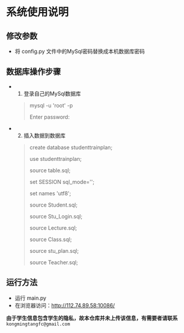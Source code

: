 # 系统使用说明


## 修改参数
* 将 config.py 文件中的MySql密码替换成本机数据库密码

## 数据库操作步骤
* 1. 登录自己的MySql数据库

  >mysql -u 'root' -p
  >
  >Enter password:

* 2. 插入数据到数据库

  >create database studenttrainplan;
  >
  >use studenttrainplan;
  >
  >source table.sql;
  >
  >set SESSION sql_mode='';
  >
  >set names 'utf8';
  >
  >source Student.sql;
  >
  >source Stu_Login.sql;
  >
  >source Lecture.sql;
  >
  >source Class.sql;
  >
  >source stu_plan.sql;
  >
  >source Teacher.sql;


## 运行方法
* 运行 main.py
* 在浏览器访问：http://112.74.89.58:10086/

**由于学生信息包含学生的隐私，故本仓库并未上传该信息，有需要者请联系**```kongmingtangfc@gmail.com```

